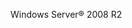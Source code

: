 <Token xmlns:xlink="http://www.w3.org/1999/xlink">Windows Server® 2008 R2</Token>

<!--HONumber=Apr16_HO1-->


